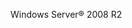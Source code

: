 <Token xmlns:xlink="http://www.w3.org/1999/xlink">Windows Server® 2008 R2</Token>

<!--HONumber=Apr16_HO1-->


